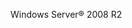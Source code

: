 <Token xmlns:xlink="http://www.w3.org/1999/xlink">Windows Server® 2008 R2</Token>

<!--HONumber=Apr16_HO1-->


